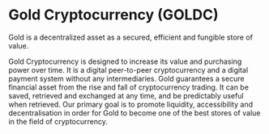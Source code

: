 Gold Cryptocurrency (GOLDC)
===========

Gold is a decentralized asset as a secured, efficient and fungible store of value.

Gold Cryptocurrency is designed to increase its value and purchasing power over time. It is a digital peer-to-peer cryptocurrency and a digital payment system without any intermediaries. Gold guarantees a secure financial asset from the rise and fall of cryptocurrency trading. It can be saved, retrieved and exchanged at any time, and be predictably useful when retrieved. Our primary goal is to promote liquidity, accessibility and decentralisation in order for Gold to become one of the best stores of value in the field of cryptocurrency.